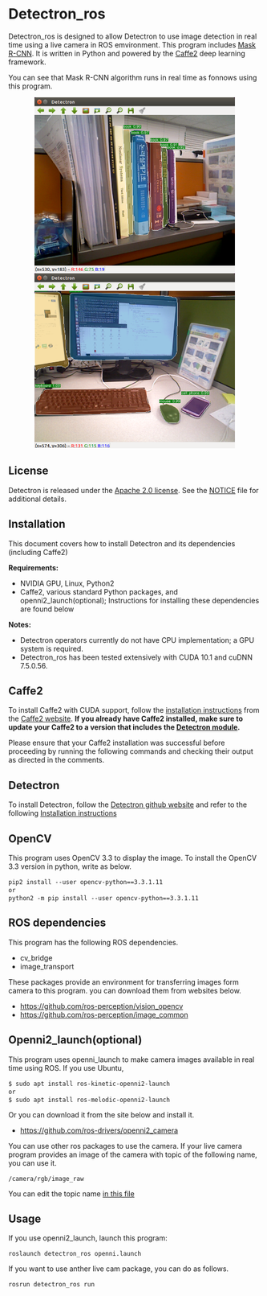# Detectron_ros

 Detectron_ros is designed to allow Detectron to use image detection in real time using a live camera in ROS emvironment. This program includes [Mask R-CNN](https://arxiv.org/abs/1703.06870). It is written in Python and powered by the [Caffe2](https://github.com/caffe2/caffe2) deep learning framework.

You can see that Mask R-CNN algorithm runs in real time as fonnows using this program.
<div align="center">
  <img src="demo/detectron_ros1.png" width="400px"/>
  <img src="demo/detectron_ros2.png" width="400px"/>
</div>

## License

Detectron is released under the [Apache 2.0 license](https://github.com/facebookresearch/detectron/blob/master/LICENSE). See the [NOTICE](https://github.com/facebookresearch/detectron/blob/master/NOTICE) file for additional details.

## Installation

This document covers how to install Detectron and its dependencies (including Caffe2)

**Requirements:**

- NVIDIA GPU, Linux, Python2
- Caffe2, various standard Python packages, and openni2_launch(optional); Instructions for installing these dependencies are found below

**Notes:**

- Detectron operators currently do not have CPU implementation; a GPU system is required.
- Detectron_ros has been tested extensively with CUDA 10.1 and cuDNN 7.5.0.56.

## Caffe2

To install Caffe2 with CUDA support, follow the [installation instructions](https://caffe2.ai/docs/getting-started.html) from the [Caffe2 website](https://caffe2.ai/). **If you already have Caffe2 installed, make sure to update your Caffe2 to a version that includes the [Detectron module](https://github.com/pytorch/pytorch/tree/master/modules/detectron).**

Please ensure that your Caffe2 installation was successful before proceeding by running the following commands and checking their output as directed in the comments.


## Detectron

To install Detectron, follow the [Detectron github website](https://github.com/facebookresearch/Detectron/) and refer to the following [Installation instructions](https://github.com/facebookresearch/Detectron/blob/master/INSTALL.md)

## OpenCV

This program uses OpenCV 3.3 to display the image. To install the OpenCV 3.3 version in python, write as below.
```
pip2 install --user opencv-python==3.3.1.11
or
python2 -m pip install --user opencv-python==3.3.1.11
```

## ROS dependencies

This program has the following ROS dependencies.
- cv_bridge
- image_transport

These packages provide an environment for transferring images form camera to this program. you can download them from websites below.
- https://github.com/ros-perception/vision_opencv
- https://github.com/ros-perception/image_common


## Openni2_launch(optional)

This program uses openni_launch to make camera images available in real time using ROS.
If you use Ubuntu,
```
$ sudo apt install ros-kinetic-openni2-launch
or
$ sudo apt install ros-melodic-openni2-launch
```

Or you can download it from the site below and install it.
- https://github.com/ros-drivers/openni2_camera

You can use other ros packages to use the camera. If your live camera program provides an image of the camera with topic of the following name, you can use it.
```
/camera/rgb/image_raw
```
You can edit the topic name [in this file](https://github.com/justice-suri/detectron_ros/blob/master/src/detectron_ros/run)

## Usage

If you use openni2_launch, launch this program:
```
roslaunch detectron_ros openni.launch
```

If you want to use anther live cam package, you can do as follows.
```
rosrun detectron_ros run
```


